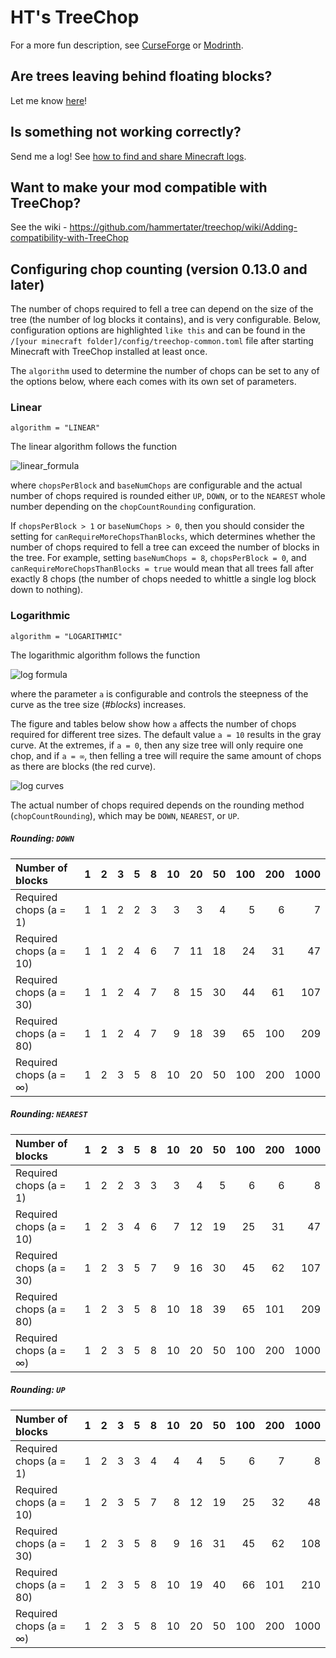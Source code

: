 # HT's TreeChop

For a more fun description, see [CurseForge](https://www.curseforge.com/minecraft/mc-mods/treechop) or [Modrinth](https://modrinth.com/mod/treechop).

## Are trees leaving behind floating blocks?

Let me know [here](https://github.com/hammertater/treechop/issues/44)!

## Is something not working correctly?

Send me a log! See [how to find and share Minecraft logs](https://github.com/hammertater/treechop/blob/main/docs/retrieve_latest_log.md).

## Want to make your mod compatible with TreeChop?

See the wiki - https://github.com/hammertater/treechop/wiki/Adding-compatibility-with-TreeChop

## Configuring chop counting (version 0.13.0 and later)
<!-- For generating equation svgs: https://www.codecogs.com/latex/eqneditor.php-->

The number of chops required to fell a tree can depend on the size of the tree (the number of log blocks it contains), and is very configurable. Below, configuration options are highlighted `like this` and can be found in the `/[your minecraft folder]/config/treechop-common.toml` file after starting Minecraft with TreeChop installed at least once.

The `algorithm` used to determine the number of chops can be set to any of the options below, where each comes with its own set of parameters.

### Linear

`algorithm = "LINEAR"`

The linear algorithm follows the function

<!--\#chops = \mathbf{chopsPerBlock} \cdot \#blocks + \mathbf{baseNumChops}-->
![linear_formula](docs/linear_formula.png)

where `chopsPerBlock` and `baseNumChops` are configurable and the actual number of chops required is rounded either `UP`, `DOWN`, or to the `NEAREST` whole number depending on the `chopCountRounding` configuration.

If `chopsPerBlock > 1` or `baseNumChops > 0`, then you should consider the setting for `canRequireMoreChopsThanBlocks`, which determines whether the number of chops required to fell a tree can exceed the number of blocks in the tree. For example, setting `baseNumChops = 8`, `chopsPerBlock = 0`, and `canRequireMoreChopsThanBlocks = true` would mean that all trees fall after exactly 8 chops (the number of chops needed to whittle a single log block down to nothing).


### Logarithmic

`algorithm = "LOGARITHMIC"`

The logarithmic algorithm follows the function

<!--\#chops = 1 + \mathbf{a} \cdot log \left(1 + \frac{\#blocks - 1}{\mathbf{a}} \right)-->
![log formula](docs/log_formula.png)

where the parameter `a` is configurable and controls the steepness of the curve as the tree size (*#blocks*) increases.

The figure and tables below show how `a` affects the number of chops required for different tree sizes. The default value `a = 10` results in the gray curve. At the extremes, if `a = 0`, then any size tree will only require one chop, and if `a = ∞`, then felling a tree will require the same amount of chops as there are blocks (the red curve).   

![log curves](docs/log_curves.svg)

The actual number of chops required depends on the rounding method (`chopCountRounding`), which may be `DOWN`, `NEAREST`, or `UP`.

##### Rounding: `DOWN`

| Number of blocks        |   1 |   2 |   3 |   5 |   8 |   10 |   20 |   50 |   100 |   200 |   1000 |
|:------------------------|----:|----:|----:|----:|----:|-----:|-----:|-----:|------:|------:|-------:|
| Required chops (a = 1)  |   1 |   1 |   2 |   2 |   3 |    3 |    3 |    4 |     5 |     6 |      7 |
| Required chops (a = 10) |   1 |   1 |   2 |   4 |   6 |    7 |   11 |   18 |    24 |    31 |     47 |
| Required chops (a = 30) |   1 |   1 |   2 |   4 |   7 |    8 |   15 |   30 |    44 |    61 |    107 |
| Required chops (a = 80) |   1 |   1 |   2 |   4 |   7 |    9 |   18 |   39 |    65 |   100 |    209 |
| Required chops (a = ∞)  |   1 |   2 |   3 |   5 |   8 |   10 |   20 |   50 |   100 |   200 |   1000 |

##### Rounding: `NEAREST`

| Number of blocks        |   1 |   2 |   3 |   5 |   8 |   10 |   20 |   50 |   100 |   200 |   1000 |
|:------------------------|----:|----:|----:|----:|----:|-----:|-----:|-----:|------:|------:|-------:|
| Required chops (a = 1)  |   1 |   2 |   2 |   3 |   3 |    3 |    4 |    5 |     6 |     6 |      8 |
| Required chops (a = 10) |   1 |   2 |   3 |   4 |   6 |    7 |   12 |   19 |    25 |    31 |     47 |
| Required chops (a = 30) |   1 |   2 |   3 |   5 |   7 |    9 |   16 |   30 |    45 |    62 |    107 |
| Required chops (a = 80) |   1 |   2 |   3 |   5 |   8 |   10 |   18 |   39 |    65 |   101 |    209 |
| Required chops (a = ∞)  |   1 |   2 |   3 |   5 |   8 |   10 |   20 |   50 |   100 |   200 |   1000 |

##### Rounding: `UP`


| Number of blocks        |   1 |   2 |   3 |   5 |   8 |   10 |   20 |   50 |   100 |   200 |   1000 |
|:------------------------|----:|----:|----:|----:|----:|-----:|-----:|-----:|------:|------:|-------:|
| Required chops (a = 1)  |   1 |   2 |   3 |   3 |   4 |    4 |    4 |    5 |     6 |     7 |      8 |
| Required chops (a = 10) |   1 |   2 |   3 |   5 |   7 |    8 |   12 |   19 |    25 |    32 |     48 |
| Required chops (a = 30) |   1 |   2 |   3 |   5 |   8 |    9 |   16 |   31 |    45 |    62 |    108 |
| Required chops (a = 80) |   1 |   2 |   3 |   5 |   8 |   10 |   19 |   40 |    66 |   101 |    210 |
| Required chops (a = ∞)  |   1 |   2 |   3 |   5 |   8 |   10 |   20 |   50 |   100 |   200 |   1000 |
